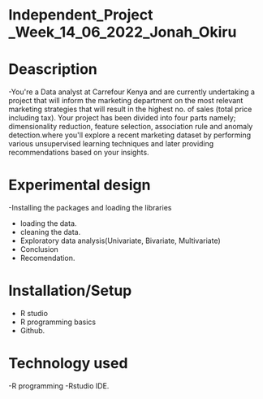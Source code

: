 # Independent_Project _Week_14_06_2022_Jonah_Okiru
# Deascription
-You're a Data analyst at Carrefour Kenya and are currently undertaking a project that will inform the marketing department on the most relevant marketing strategies that will result in the highest no. of sales (total price including tax). Your project has been divided into four parts namely; dimensionality reduction, feature selection, association rule and anomaly detection.where you'll explore a recent marketing dataset by performing various unsupervised learning techniques and later providing recommendations based on your insights.

# Experimental design
-Installing the packages and loading the libraries
- loading the data.
- cleaning the data.
- Exploratory data analysis(Univariate, Bivariate, Multivariate)
- Conclusion
- Recomendation.
# Installation/Setup
- R studio
- R programming basics
- Github.
# Technology used
-R programming 
-Rstudio IDE.

